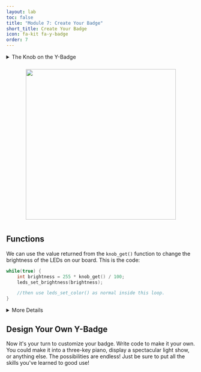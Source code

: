 ```yaml
---
layout: lab
toc: false
title: "Module 7: Create Your Badge"
short_title: Create Your Badge
icon: fa-kit fa-y-badge
order: 7
---
```


<details markdown-="block">
<summary markdown="span">The Knob on the Y-Badge
</summary>

The knob is a device known as a **potentiometer**. We send a _voltage_ through it and measure how much of that voltage is allowed to pass through, based on the position of the knob. This allows us to return a value based on the current position of the knob using the `knob_get()` function.

</details>

<p align="center"><img src="{% link media/knob.png %}" width="400" hspace="5%" vspace="10px"></p>

## Functions

We can use the value returned from the `knob_get()` function to change the brightness of the LEDs on our board. This is the code:

```c
while(true) {
    int brightness = 255 * knob_get() / 100;
    leds_set_brightness(brightness);

    //then use leds_set_color() as normal inside this loop.
}
```

<details markdown="block">
<summary markdown="span">More Details
</summary>
You'll notice that we've multiplied the value of `knob_get()` by 255 and divided it by 100. The reason is because `leds_set_brightness()` needs a brightness between 0 and 255, but `knob_get()` gives us a value between 0 and 100. We can _scale_ our value from `knob_get()` to a value that `leds_set_brightness()` will understand by _multiplying_ it by the maximum value of our _brightness function_ and _dividing_ by the maximum value of our _knob function_.

Notice also that we are monitoring the value of `knob_get()` continuously by placing it inside an infinite `while` loop.

There are other things you can try to control with `knob_get()` (for example, you could use it to change the _color_ of LEDs rather than brightness) but brightness is the easiest. Feel free to experiment with it!
</details>

## Design Your Own Y-Badge

Now it's your turn to customize your badge. Write code to make it your own. You could make it into a three-key piano, display a spectacular light show, or anything else. The possibilities are endless! Just be sure to put all the skills you've learned to good use!